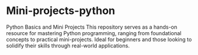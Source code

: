 # Mini-projects-python
Python Basics and Mini Projects This repository serves as a hands-on resource for mastering Python programming, ranging from foundational concepts to practical mini-projects. Ideal for beginners and those looking to solidify their skills through real-world applications.
